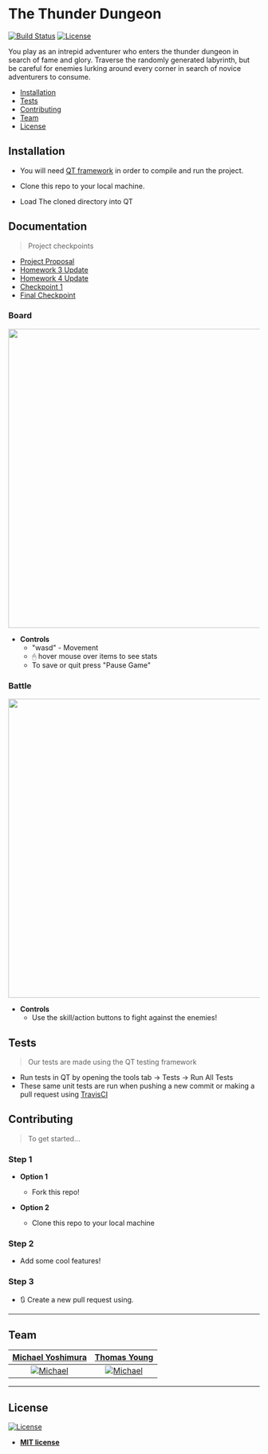 # The Thunder Dungeon

[![Build Status](https://travis-ci.org/thyo9470/The-Thunder-Dungeon.svg?branch=master)](https://travis-ci.org/thyo9470/The-Thunder-Dungeon)
[![License](http://img.shields.io/:license-mit-blue.svg?style=flat-square)](http://badges.mit-license.org)

You play as an intrepid adventurer who enters the thunder dungeon in search of fame and glory. Traverse the randomly generated labyrinth, but be careful for enemies lurking around every corner in search of novice adventurers to consume.


- [Installation](#installation)
- [Tests](#tests)
- [Contributing](#contributing)
- [Team](#team)
- [License](#license)


## Installation

- You will need [QT framework](http://doc.qt.io/qt-5/gettingstarted.html) in order to compile and run the project.

- Clone this repo to your local machine. 

- Load The cloned directory into QT

## Documentation

> Project checkpoints

- [Project Proposal](https://docs.google.com/document/d/1xnf_grHEvMoCKZBvd1qq4vKbp7d0kQI72I4vSzTSAps/edit?usp=sharing)
- [Homework 3 Update](https://github.com/thyo9470/The-Thunder-Dungeon/blob/master/homeworks/Homework%203.md)
- [Homework 4 Update](https://github.com/thyo9470/The-Thunder-Dungeon/blob/master/homeworks/homework%204.md)
- [Checkpoint 1](https://github.com/thyo9470/The-Thunder-Dungeon/blob/master/homeworks/checkpoint.md)
- [Final Checkpoint](https://github.com/thyo9470/The-Thunder-Dungeon/blob/master/homeworks/FinalProject.md)

### Board

<img src="https://i.imgur.com/bpEaq5D.png" height=600>

- **Controls**
  - "wasd" - Movement
  - 🖰 hover mouse over items to see stats
  - To save or quit press "Pause Game"  

### Battle

<img src="https://i.imgur.com/PXLpyrl.png" height=600>

- **Controls**
  - Use the skill/action buttons to fight against the enemies!

## Tests

> Our tests are made using the QT testing framework

- Run tests in QT by opening the tools tab -> Tests -> Run All Tests
- These same unit tests are run when pushing a new commit or making a pull request using [TravisCI](https://travis-ci.org/)

## Contributing

> To get started...

### Step 1

- **Option 1**
    - Fork this repo!

- **Option 2**
    - Clone this repo to your local machine

### Step 2

- Add some cool features!

### Step 3

- :arrows_clockwise: Create a new pull request using.

---

## Team

| [Michael Yoshimura](https://github.com/miyo6032) | [Thomas Young](https://github.com/thyo9470) |
| :---: |:---:|
| [![Michael](https://avatars1.githubusercontent.com/u/32251924?s=300)](https://github.com/miyo6032) | [![Michael](https://avatars0.githubusercontent.com/u/32085270?s=300)](https://github.com/thyo9470)

---

## License

[![License](http://img.shields.io/:license-mit-blue.svg?style=flat-square)](http://badges.mit-license.org)

- **[MIT license](http://opensource.org/licenses/mit-license.php)**

